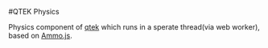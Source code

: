 #QTEK Physics

Physics component of [qtek](https://github.com/pissang/qtek) which runs in a sperate thread(via web worker), based on [Ammo.js](https://github.com/kripken/ammo.js).